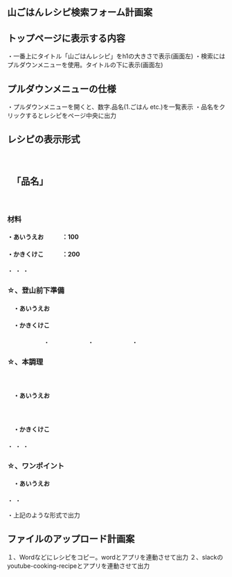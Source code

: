 ## 山ごはんレシピ検索フォーム計画案

## トップページに表示する内容
・一番上にタイトル「山ごはんレシピ」をh1の大きさで表示(画面左)
・検索にはプルダウンメニューを使用。タイトルの下に表示(画面左)


## プルダウンメニューの仕様
・プルダウンメニューを開くと、数字.品名(1.ごはん etc.)を一覧表示
・品名をクリックするとレシピをページ中央に出力

## レシピの表示形式
　　　　　　　　<h2>　「品名」 </h2>
          　<h3> 材料　</h3>
          <h4> ・あいうえお　　　：100 </h4>
          <h4> ・かきくけこ　　　：200 </h4>
                    ・
                    ・
                    ・
            <h3> ☆、登山前下準備 </h3>
          <h4>　・あいうえお </h4>
          <h4>　・かきくけこ </h4>
          　　　　　　・
          　　　　　　・
          　　　　　　・
            <h3> ☆、本調理 </h3>
        　<h4>　・あいうえお </h4>
        　<h4>　・かきくけこ </h4>
                     ・
                     ・
                     ・
            <h3> ☆、ワンポイント </h3>
          <h4>　・あいうえお </h4>
                     ・
                     ・

・上記のような形式で出力

## ファイルのアップロード計画案
１、Wordなどにレシピをコピー。wordとアプリを連動させて出力
２、slackのyoutube-cooking-recipeとアプリを連動させて出力
